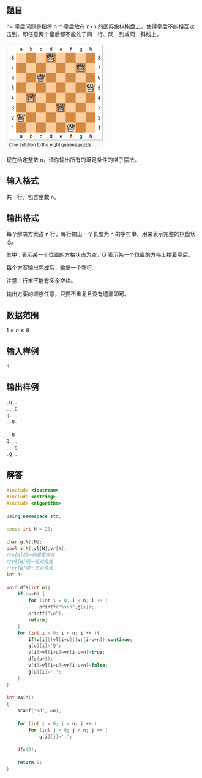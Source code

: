 ## **题目**
n− 皇后问题是指将 n 个皇后放在 n×n 的国际象棋棋盘上，使得皇后不能相互攻击到，即任意两个皇后都不能处于同一行、同一列或同一斜线上。

![](./../../pics/N皇后.png)

现在给定整数 n，请你输出所有的满足条件的棋子摆法。

## **输入格式**
共一行，包含整数 n。

## **输出格式**
每个解决方案占 n 行，每行输出一个长度为 n 的字符串，用来表示完整的棋盘状态。

其中 . 表示某一个位置的方格状态为空，Q 表示某一个位置的方格上摆着皇后。

每个方案输出完成后，输出一个空行。

注意：行末不能有多余空格。

输出方案的顺序任意，只要不重复且没有遗漏即可。

## **数据范围**
$1≤n≤9$

## **输入样例**
```c++
4
```

## **输出样例**
```c++
.Q..
...Q
Q...
..Q.

..Q.
Q...
...Q
.Q..
```

## **解答**
```c++
#include <iostream>
#include <cstring>
#include <algorithm>

using namespace std;

const int N = 20;

char g[N][N];
bool v[N],vl[N],vr[N];
//v[N]同一列是否存在
//vl[N]同一反对角线
//vr[N]同一正对角线
int n;

void dfs(int u){
    if(u==n) {
        for (int i = 0; i < n; i ++ )
            printf("%s\n",g[i]);
        printf("\n");
        return;
    }
    for (int i = 0; i < n; i ++ ){
        if(v[i]||vl[i+u]||vr[i-u+n]) continue;
        g[u][i]='Q';
        v[i]=vl[i+u]=vr[i-u+n]=true;
        dfs(u+1);
        v[i]=vl[i+u]=vr[i-u+n]=false;
        g[u][i]='.';
    }
}

int main()
{
    scanf("%d", &n);
    
    for (int i = 0; i < n; i ++ )
        for (int j = 0; j < n; j ++ )
            g[i][j]='.';
    
    dfs(0);
    
    return 0;
}
```